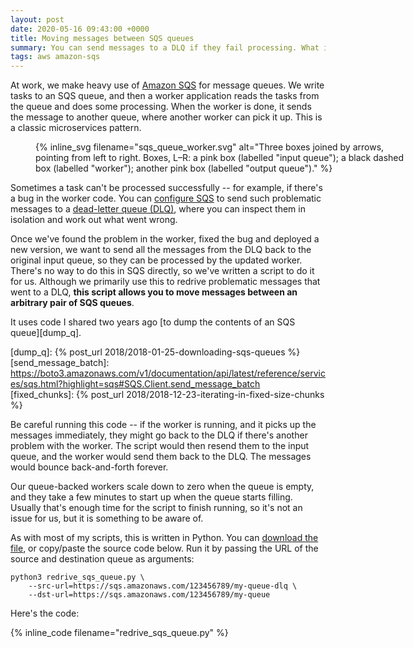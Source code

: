 ```yaml
---
layout: post
date: 2020-05-16 09:43:00 +0000
title: Moving messages between SQS queues
summary: You can send messages to a DLQ if they fail processing. What if you fix the bug, and you want to resend the failed messages?
tags: aws amazon-sqs
---
```


At work, we make heavy use of [Amazon SQS](https://en.wikipedia.org/wiki/Amazon_Simple_Queue_Service) for message queues.
We write tasks to an SQS queue, and then a worker application reads the tasks from the queue and does some processing.
When the worker is done, it sends the message to another queue, where another worker can pick it up.
This is a classic microservices pattern.

<figure style="width: 600px;">
  {%
    inline_svg
    filename="sqs_queue_worker.svg"
    alt="Three boxes joined by arrows, pointing from left to right. Boxes, L–R: a pink box (labelled "input queue"); a black dashed box (labelled "worker"); another pink box (labelled "output queue")."
  %}
</figure>

Sometimes a task can't be processed successfully -- for example, if there's a bug in the worker code.
You can [configure SQS][sqs_dlq] to send such problematic messages to a [dead-letter queue (DLQ)][dlq], where you can inspect them in isolation and work out what went wrong.

[sqs_dlq]: https://docs.aws.amazon.com/AWSSimpleQueueService/latest/SQSDeveloperGuide/sqs-dead-letter-queues.html
[dlq]: https://en.wikipedia.org/wiki/Dead_letter_queue

Once we've found the problem in the worker, fixed the bug and deployed a new version, we want to send all the messages from the DLQ back to the original input queue, so they can be processed by the updated worker.
There's no way to do this in SQS directly, so we've written a script to do it for us.
Although we primarily use this to redrive problematic messages that went to a DLQ, **this script allows you to move messages between an arbitrary pair of SQS queues**.

It uses code I shared two years ago [to dump the contents of an SQS queue][dump_q].

[dump_q]: {% post_url 2018/2018-01-25-downloading-sqs-queues %}
[send_message_batch]: https://boto3.amazonaws.com/v1/documentation/api/latest/reference/services/sqs.html?highlight=sqs#SQS.Client.send_message_batch
[fixed_chunks]: {% post_url 2018/2018-12-23-iterating-in-fixed-size-chunks %}

Be careful running this code -- if the worker is running, and it picks up the messages immediately, they might go back to the DLQ if there's another problem with the worker.
The script would then resend them to the input queue, and the worker would send them back to the DLQ.
The messages would bounce back-and-forth forever.

Our queue-backed workers scale down to zero when the queue is empty, and they take a few minutes to start up when the queue starts filling.
Usually that's enough time for the script to finish running, so it's not an issue for us, but it is something to be aware of.

As with most of my scripts, this is written in Python.
You can [download the file](/files/2020/redrive_sqs_queue.py), or copy/paste the source code below.
Run it by passing the URL of the source and destination queue as arguments:

```
python3 redrive_sqs_queue.py \
    --src-url=https://sqs.amazonaws.com/123456789/my-queue-dlq \
    --dst-url=https://sqs.amazonaws.com/123456789/my-queue
```

Here's the code:

{% inline_code filename="redrive_sqs_queue.py" %}
